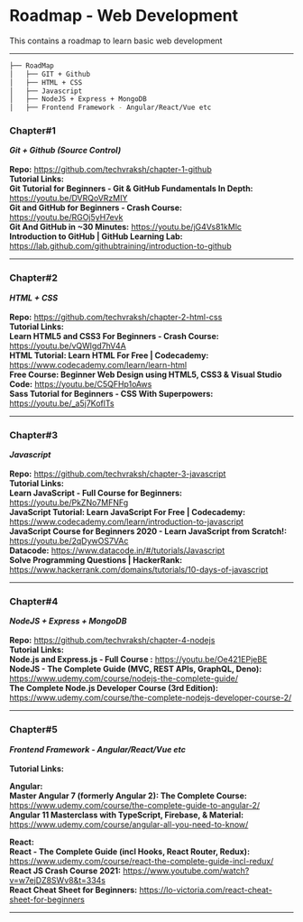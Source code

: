 # Roadmap - Web Development
This contains a roadmap to learn basic web development
***

```bash
├── RoadMap
│   ├── GIT + Github
│   ├── HTML + CSS
│   ├── Javascript
│   ├── NodeJS + Express + MongoDB
│   ├── Frontend Framework - Angular/React/Vue etc

```

### Chapter#1
***Git + Github (Source Control)*** <br/><br/>
**Repo:** https://github.com/techvraksh/chapter-1-github <br/>
**Tutorial Links:** <br/>
**Git Tutorial for Beginners - Git & GitHub Fundamentals In Depth:** https://youtu.be/DVRQoVRzMIY <br/>
**Git and GitHub for Beginners - Crash Course:** https://youtu.be/RGOj5yH7evk <br/>
**Git And GitHub in ~30 Minutes:** https://youtu.be/jG4Vs81kMlc <br/>
**Introduction to GitHub | GitHub Learning Lab:** https://lab.github.com/githubtraining/introduction-to-github <br/>

***

### Chapter#2
***HTML + CSS*** <br/><br/>
**Repo:** https://github.com/techvraksh/chapter-2-html-css <br/>
**Tutorial Links:** <br/>
**Learn HTML5 and CSS3 For Beginners - Crash Course:** https://youtu.be/vQWlgd7hV4A <br/>
**HTML Tutorial: Learn HTML For Free | Codecademy:** https://www.codecademy.com/learn/learn-html <br/>
**Free Course: Beginner Web Design using HTML5, CSS3 & Visual Studio Code:** https://youtu.be/C5QFHp1oAws <br/>
**Sass Tutorial for Beginners - CSS With Superpowers:** https://youtu.be/_a5j7KoflTs <br/>

***

### Chapter#3
***Javascript*** <br/><br/>
**Repo:** https://github.com/techvraksh/chapter-3-javascript <br/>
**Tutorial Links:** <br/>
**Learn JavaScript - Full Course for Beginners:** https://youtu.be/PkZNo7MFNFg <br/>
**JavaScript Tutorial: Learn JavaScript For Free | Codecademy:** https://www.codecademy.com/learn/introduction-to-javascript <br/>
**JavaScript Course for Beginners 2020 - Learn JavaScript from Scratch!:** https://youtu.be/2qDywOS7VAc <br/>
**Datacode:** https://www.datacode.in/#/tutorials/Javascript <br/>
**Solve Programming Questions | HackerRank:** https://www.hackerrank.com/domains/tutorials/10-days-of-javascript <br/>

***

### Chapter#4
***NodeJS + Express + MongoDB*** <br/><br/>
**Repo:** https://github.com/techvraksh/chapter-4-nodejs <br/>
**Tutorial Links:** <br/>
**Node.js and Express.js - Full Course :** https://youtu.be/Oe421EPjeBE <br/>
**NodeJS - The Complete Guide (MVC, REST APIs, GraphQL, Deno):** https://www.udemy.com/course/nodejs-the-complete-guide/ <br/>
**The Complete Node.js Developer Course (3rd Edition):** https://www.udemy.com/course/the-complete-nodejs-developer-course-2/ <br/>

***

### Chapter#5
***Frontend Framework - Angular/React/Vue etc*** <br/><br/>
**Tutorial Links:** <br/>

**Angular:** <br/>
**Master Angular 7 (formerly Angular 2): The Complete Course:** https://www.udemy.com/course/the-complete-guide-to-angular-2/ <br/>
**Angular 11 Masterclass with TypeScript, Firebase, & Material:** https://www.udemy.com/course/angular-all-you-need-to-know/ <br/>

**React:** <br/>
**React - The Complete Guide (incl Hooks, React Router, Redux):** https://www.udemy.com/course/react-the-complete-guide-incl-redux/ <br/>
**React JS Crash Course 2021:** https://www.youtube.com/watch?v=w7ejDZ8SWv8&t=334s <br/>
**React Cheat Sheet for Beginners:** https://lo-victoria.com/react-cheat-sheet-for-beginners <br/>
***
